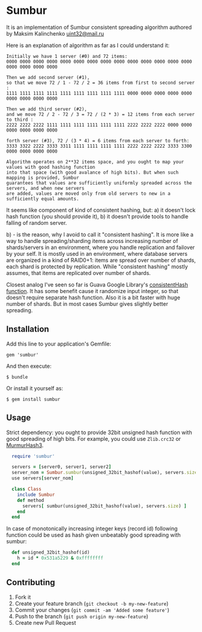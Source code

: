 # Sumbur

It is an implementation of Sumbur consistent spreading algorithm authored by Maksim Kalinchenko uint32@mail.ru

Here is an explanation of algorithm as far as I could understand it:

    Initially we have 1 server (#0) and 72 items:
    0000 0000 0000 0000 0000 0000 0000 0000 0000 0000 0000 0000 0000 0000 0000 0000 0000 0000
    
    Then we add second server (#1),
    so that we move 72 / 1 - 72 / 2 = 36 items from first to second server :
    1111 1111 1111 1111 1111 1111 1111 1111 1111 0000 0000 0000 0000 0000 0000 0000 0000 0000

    Then we add third server (#2),
    and we move 72 / 2 - 72 / 3 = 72 / (2 * 3) = 12 items from each server to third :
    2222 2222 2222 1111 1111 1111 1111 1111 1111 2222 2222 2222 0000 0000 0000 0000 0000 0000

    forth server (#3), 72 / (3 * 4) = 6 items from each server to forth:
    3333 3322 2222 3333 3311 1111 1111 1111 1111 2222 2222 2222 3333 3300 0000 0000 0000 0000
    
    Algorithm operates on 2**32 items space, and you ought to map your values with good hashing function
    into that space (with good avalance of high bits). But when such mapping is provided, Sumbur
    guarantees that values are sufficiently uniformly spreaded across the servers, and when new servers
    are added, values are moved only from old servers to new in a sufficiently equal amounts.

It seems like component of kind of consistent hashing, but:
a) it doesn't lock hash function (you should provide it),
b) it doesn't provide tools to handle falling of random server.

b) - is the reason, why I avoid to call it "consistent hashing". It is more like a way to handle
spreading/sharding items across increasing number of shards/servers in an environment, where you
handle replication and failover by your self. It is mostly used in an environment, where database
servers are organized in a kind of RAID0+1: items are spread over number of shards, each shard is
protected by replication. While "consistent hashing" mostly assumes, that items are replicated over
number of shards.

Closest analog I've seen so far is Guava Google Library's [consistentHash function](http://code.google.com/p/guava-libraries/source/browse/guava/src/com/google/common/hash/Hashing.java?name=release12#197).
It has some benefit cause it randomize input integer, so that doesn't require separate hash function.
Also it is a bit faster with huge number of shards. But in most cases Sumbur gives slightly better
spreading.

## Installation

Add this line to your application's Gemfile:

    gem 'sumbur'

And then execute:

    $ bundle

Or install it yourself as:

    $ gem install sumbur

## Usage
Strict dependency: you ought to provide 32bit unsigned hash function with good spreading of high bits.
For example, you could use `Zlib.crc32` or [MurmurHash3](https://github.com/funny-falcon/murmurhash3-ruby).

```ruby
  require 'sumbur'

  servers = [server0, server1, server2]
  server_nom = Sumbur.sumbur(unsigned_32bit_hashof(value), servers.size) # => 0 <= int < servers.size
  use servers[server_nom]

  class Class
    include Sumbur
    def method
      servers[ sumbur(unsigned_32bit_hashof(value), servers.size) ]
    end
  end
```

In case of monotonically increasing integer keys (record id) following function could be used as hash given
unbeatably good spreading with sumbur:

```ruby
  def unsigned_32bit_hashof(id)
    h = id * 0x531a5229 & 0xffffffff
  end
```

## Contributing

1. Fork it
2. Create your feature branch (`git checkout -b my-new-feature`)
3. Commit your changes (`git commit -am 'Added some feature'`)
4. Push to the branch (`git push origin my-new-feature`)
5. Create new Pull Request
